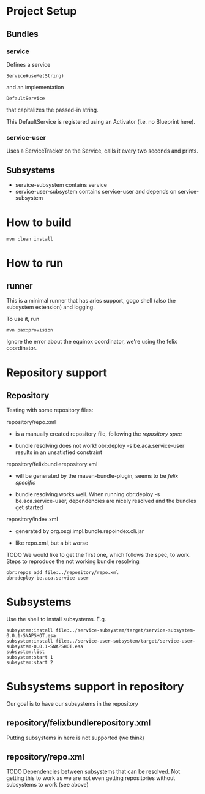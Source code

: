 # Project Setup

## Bundles

### service

Defines a service

	Service#useMe(String)

and an implementation

	DefaultService

that capitalizes the passed-in string.

This DefaultService is registered using an Activator (i.e. no Blueprint here).

### service-user

Uses a ServiceTracker on the Service, calls it every two seconds and prints.

## Subsystems

* service-subsystem contains service
* service-user-subsystem contains service-user and depends on service-subsystem

# How to build

	mvn clean install

# How to run

## runner

This is a minimal runner that has aries support, gogo shell (also the subsystem extension) and logging.

To use it, run

	mvn pax:provision

Ignore the error about the equinox coordinator, we're using the felix coordinator.

# Repository support

## Repository

Testing with some repository files:

repository/repo.xml

* is a manually created repository file, following the *repository spec*

* bundle resolving does not work! obr:deploy -s be.aca.service-user results in an unsatisfied constraint

repository/felixbundlerepository.xml

* will be generated by the maven-bundle-plugin, seems to be *felix specific*

* bundle resolving works well. When running obr:deploy -s be.aca.service-user, dependencies are nicely resolved and the bundles get started

repository/index.xml

* generated by org.osgi.impl.bundle.repoindex.cli.jar

* like repo.xml, but a bit worse

TODO We would like to get the first one, which follows the spec, to work.
Steps to reproduce the not working bundle resolving

	obr:repos add file:../repository/repo.xml
	obr:deploy be.aca.service-user

# Subsystems

Use the shell to install subsystems. E.g.

	subsystem:install file:../service-subsystem/target/service-subsystem-0.0.1-SNAPSHOT.esa
	subsystem:install file:../service-user-subsystem/target/service-user-subsystem-0.0.1-SNAPSHOT.esa
	subsystem:list
	subsystem:start 1
	subsystem:start 2

# Subsystems support in repository

Our goal is to have our subsystems in the repository

## repository/felixbundlerepository.xml

Putting subsystems in here is not supported (we think)

## repository/repo.xml

TODO Dependencies between subsystems that can be resolved. Not getting this to work as we are not even getting repositories without subsystems to work (see above)
